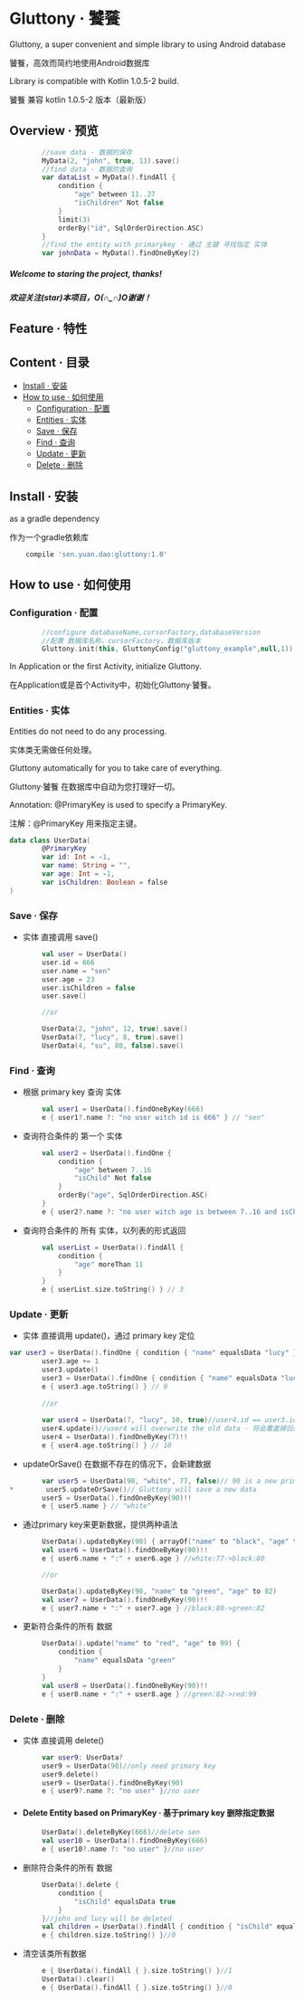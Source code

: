 # Gluttony · 饕餮
Gluttony, a super convenient and simple library to using Android database

饕餮，高效而简约地使用Android数据库

Library is compatible with Kotlin 1.0.5-2 build.

饕餮 兼容 kotlin 1.0.5-2 版本（最新版）

## Overview · 预览
```kotlin
        //save data · 数据的保存
        MyData(2, "john", true, 13).save()
        //find data · 数据的查询
        var dataList = MyData().findAll {
            condition {
                "age" between 11..27
                "isChildren" Not false
            }
            limit(3)
            orderBy("id", SqlOrderDirection.ASC)
        }
        //find the entity with primarykey · 通过 主键 寻找指定 实体
        var johnData = MyData().findOneByKey(2)
```

##### Welcome to staring the project, thanks!

##### 欢迎关注(star)本项目，O(∩_∩)O谢谢！

## Feature · 特性

## Content · 目录

* [Install · 安装](#install--安装)
* [How to use · 如何使用](#how-to-use--如何使用)
	* [Configuration · 配置](#configuration--配置)
	* [Entities · 实体](#entities--实体)
	* [Save · 保存](#save--保存)
	* [Find · 查询](#find--查询)
	* [Update · 更新](#update--更新)
	* [Delete · 删除](#delete--删除)
	
 

## Install · 安装
as a gradle dependency

作为一个gradle依赖库

```groovy
    compile 'sen.yuan.dao:gluttony:1.0'
```
## How to use · 如何使用

### Configuration · 配置

```kotlin
        //configure databaseName,cursorFactory,databaseVersion 
        //配置 数据库名称，cursorFactory，数据库版本
        Gluttony.init(this, GluttonyConfig("gluttony_example",null,1))
```
In Application or the first Activity, initialize Gluttony. 

在Application或是首个Activity中，初始化Gluttony·饕餮。

### Entities · 实体
Entities do not need to do any processing. 

实体类无需做任何处理。

Gluttony automatically for you to take care of everything. 

Gluttony·饕餮 在数据库中自动为您打理好一切。

Annotation: @PrimaryKey is used to specify a PrimaryKey.

注解：@PrimaryKey 用来指定主键。
```kotlin
data class UserData(
        @PrimaryKey
        var id: Int = -1,
        var name: String = "",
        var age: Int = -1,
        var isChildren: Boolean = false
)
```


### Save · 保存
* 实体 直接调用 save()
```kotlin
        val user = UserData()
        user.id = 666
        user.name = "sen"
        user.age = 23
        user.isChildren = false
        user.save()

        //or

        UserData(2, "john", 12, true).save()
        UserData(7, "lucy", 8, true).save()
        UserData(4, "su", 80, false).save()
```


### Find · 查询
* 根据 primary key 查询 实体
```kotlin
        val user1 = UserData().findOneByKey(666)
        e { user1?.name ?: "no user witch id is 666" } // "sen"
```

* 查询符合条件的 第一个 实体
```kotlin
        val user2 = UserData().findOne {
            condition {
                "age" between 7..16
                "isChild" Not false
            }
            orderBy("age", SqlOrderDirection.ASC)
        }
        e { user2?.name ?: "no user witch age is between 7..16 and isChild is not false" } // "lucy"
```

* 查询符合条件的 所有 实体，以列表的形式返回
```kotlin
        val userList = UserData().findAll {
            condition {
                "age" moreThan 11
            }
        }
        e { userList.size.toString() } // 3
```

### Update · 更新

* 实体 直接调用 update()，通过 primary key 定位
```kotlin
var user3 = UserData().findOne { condition { "name" equalsData "lucy" } }!!
        user3.age += 1
        user3.update()
        user3 = UserData().findOne { condition { "name" equalsData "lucy" } }!!
        e { user3.age.toString() } // 9
        
        //or
        
        var user4 = UserData(7, "lucy", 10, true)//user4.id == user3.id · 注意primary key相同
        user4.update()//user4 will overwrite the old data · 将会覆盖掉旧数据
        user4 = UserData().findOneByKey(7)!!
        e { user4.age.toString() } // 10
```

* updateOrSave() 在数据不存在的情况下，会新建数据
```kotlin
        var user5 = UserData(90, "white", 77, false)// 90 is a new primary key
*        user5.updateOrSave()// Gluttony will save a new data
        user5 = UserData().findOneByKey(90)!!
        e { user5.name } // "white"
```

* 通过primary key来更新数据，提供两种语法
```kotlin
        UserData().updateByKey(90) { arrayOf("name" to "black", "age" to 80) }
        val user6 = UserData().findOneByKey(90)!!
        e { user6.name + ":" + user6.age } //white:77->black:80

        //or

        UserData().updateByKey(90, "name" to "green", "age" to 82)
        val user7 = UserData().findOneByKey(90)!!
        e { user7.name + ":" + user7.age } //black:80->green:82
```

* 更新符合条件的所有 数据
```kotlin
        UserData().update("name" to "red", "age" to 99) {
            condition {
                "name" equalsData "green"
            }
        }
        val user8 = UserData().findOneByKey(90)!!
        e { user8.name + ":" + user8.age } //green:82->red:99
```

### Delete · 删除

* 实体 直接调用 delete()
```kotlin
        var user9: UserData?
        user9 = UserData(90)//only need primary key
        user9.delete()
        user9 = UserData().findOneByKey(90)
        e { user9?.name ?: "no user" }//no user
```


* #### Delete Entity based on PrimaryKey · 基于primary key 删除指定数据
```kotlin
        UserData().deleteByKey(666)//delete sen
        val user10 = UserData().findOneByKey(666)
        e { user10?.name ?: "no user" }//no user
```

* 删除符合条件的所有 数据
```kotlin
        UserData().delete {
            condition {
                "isChild" equalsData true
            }
        }//john and lucy will be deleted
        val children = UserData().findAll { condition { "isChild" equalsData true } }
        e { children.size.toString() }//0
```

* 清空该类所有数据
```kotlin
        e { UserData().findAll { }.size.toString() }//1
        UserData().clear()
        e { UserData().findAll { }.size.toString() }//0
```
